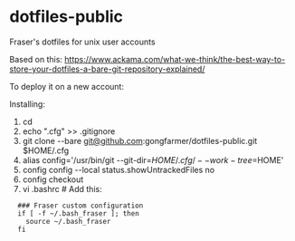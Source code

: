 # dotfiles-public
Fraser's dotfiles for unix user accounts

Based on this:
https://www.ackama.com/what-we-think/the-best-way-to-store-your-dotfiles-a-bare-git-repository-explained/

To deploy it on a new account:

Installing:
1. cd
2. echo ".cfg" >> .gitignore
3. git clone --bare git@github.com:gongfarmer/dotfiles-public.git $HOME/.cfg
4. alias config='/usr/bin/git --git-dir=$HOME/.cfg/ --work-tree=$HOME'
5. config config --local status.showUntrackedFiles no
6. config checkout
7. vi .bashrc # Add this:
```
  ### Fraser custom configuration
  if [ -f ~/.bash_fraser ]; then
    source ~/.bash_fraser
  fi
```
